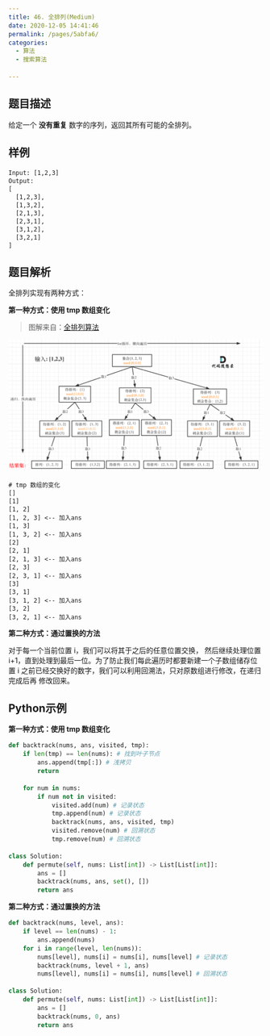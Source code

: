 ```yaml
---
title: 46. 全排列(Medium)
date: 2020-12-05 14:41:46
permalink: /pages/5abfa6/
categories: 
  - 算法
  - 搜索算法

---
```


## 题目描述

给定一个 **没有重复** 数字的序列，返回其所有可能的全排列。

## 样例

```
Input: [1,2,3]
Output:
[
  [1,2,3],
  [1,3,2],
  [2,1,3],
  [2,3,1],
  [3,1,2],
  [3,2,1]
]
```

## 题目解析

全排列实现有两种方式：

**第一种方式：使用 tmp 数组变化**

> 图解来自：[全排列算法](https://mp.weixin.qq.com/s?__biz=MzUxNjY5NTYxNA==&mid=2247485493&idx=1&sn=2b5a4e977fb2a2635859bd0cc831db64&scene=21#wechat_redirect)

<img src="assets/img/640-20201206013623996.png" alt="img" style="zoom: 67%;" />

```
# tmp 数组的变化
[]
[1]
[1, 2]
[1, 2, 3] <-- 加入ans 
[1, 3]
[1, 3, 2] <-- 加入ans 
[2]
[2, 1]
[2, 1, 3] <-- 加入ans 
[2, 3]
[2, 3, 1] <-- 加入ans 
[3]
[3, 1]
[3, 1, 2] <-- 加入ans 
[3, 2]
[3, 2, 1] <-- 加入ans 
```

**第二种方式：通过置换的方法**

对于每一个当前位置 i，我们可以将其于之后的任意位置交换， 然后继续处理位置 i+1，直到处理到最后一位。为了防止我们每此遍历时都要新建一个子数组储存位置 i 之前已经交换好的数字，我们可以利用回溯法，只对原数组进行修改，在递归完成后再 修改回来。

## Python示例

**第一种方式：使用 tmp 数组变化**

```python
def backtrack(nums, ans, visited, tmp):
    if len(tmp) == len(nums): # 找到叶子节点
        ans.append(tmp[:]) # 浅拷贝
        return 
    
    for num in nums:
        if num not in visited:
            visited.add(num) # 记录状态
            tmp.append(num) # 记录状态
            backtrack(nums, ans, visited, tmp)
            visited.remove(num) # 回溯状态
            tmp.remove(num) # 回溯状态

class Solution:
    def permute(self, nums: List[int]) -> List[List[int]]:
        ans = []
        backtrack(nums, ans, set(), [])
        return ans 
```

**第二种方式：通过置换的方法**

```python
def backtrack(nums, level, ans):
    if level == len(nums) - 1:
        ans.append(nums)
    for i in range(level, len(nums)):
        nums[level], nums[i] = nums[i], nums[level] # 记录状态
        backtrack(nums, level + 1, ans)
        nums[level], nums[i] = nums[i], nums[level] # 回溯状态
    
class Solution:
    def permute(self, nums: List[int]) -> List[List[int]]:
        ans = []
        backtrack(nums, 0, ans)
        return ans 
```

